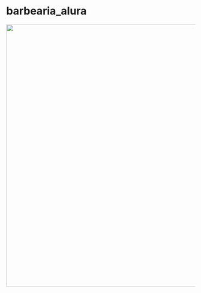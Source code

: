 # barbearia_alura

<div>
<img src="https://user-images.githubusercontent.com/71741611/157517298-dc54e656-b47e-44da-83da-8bdc203da04f.png" width="700px">
</div>
